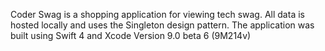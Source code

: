 Coder Swag is a shopping application for viewing tech swag. All data is hosted locally and uses the Singleton design pattern. The application was built using Swift 4 and  Xcode Version 9.0 beta 6 (9M214v) 
